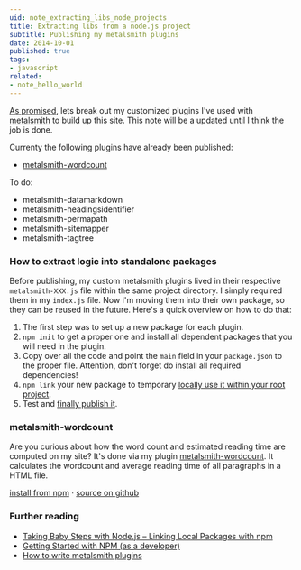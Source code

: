 ```yaml
---
uid: note_extracting_libs_node_projects
title: Extracting libs from a node.js project
subtitle: Publishing my metalsmith plugins
date: 2014-10-01
published: true
tags: 
- javascript
related:
- note_hello_world
---
```


[As promised][helloworld], lets break out my customized plugins I've used with [metalsmith][metalsmith] to build up this site. This note will be a updated until I think the job is done.

Currenty the following plugins have already been published:
- [metalsmith-wordcount](#metalsmith-wordcount)

To do:
- metalsmith-datamarkdown
- metalsmith-headingsidentifier
- metalsmith-permapath
- metalsmith-sitemapper
- metalsmith-tagtree

### How to extract logic into standalone packages

Before publishing, my custom metalsmith plugins lived in their respective `metalsmith-XXX.js` file within the same project directory. I simply required them in my `index.js` file. Now I'm moving them into their own package, so they can be reused in the future. Here's a quick overview on how to do that:
1. The first step was to set up a new package for each plugin.
2. `npm init` to get a proper one and install all dependent packages that you will need in the plugin.
3. Copy over all the code and point the `main` field in your `package.json` to the proper file. Attention, don't forget do install all required dependencies!
4. `npm link` your new package to temporary [locally use it within your root project][localpkg].
5. Test and [finally publish it][pubnpm].

### metalsmith-wordcount
Are you curious about how the word count and estimated reading time are computed on my site? It's done via my plugin [metalsmith-wordcount][metalsmith-wordcount-github]. It calculates the wordcount and average reading time of all paragraphs in a HTML file. 

[install from npm](https://www.npmjs.org/package/metalsmith-wordcount) · [source on github][metalsmith-wordcount-github]

### Further reading

- [Taking Baby Steps with Node.js – Linking Local Packages with npm][localpkg]
- [Getting Started with NPM (as a developer)][pubnpm]
- [How to write metalsmith plugins][metalsplughow]


<!-- libs -->

[metalsmith-wordcount-npm]: https://www.npmjs.org/package/metalsmith-wordcount "metalsmith-wordcount on npm"

[metalsmith-wordcount-github]: https://github.com/majodev/metalsmith-wordcount "metalsmith-wordcount on github"


<!-- internal links -->

[helloworld]: /2014/09/30/hello-world/ "Hello World"


<!-- external links -->

[metalsmith]: http://metalsmith.io "Official metalsmith website"

[localpkg]: http://elegantcode.com/2011/12/16/taking-baby-steps-with-node-js-linking-local-packages-with-npm/ "Taking Baby Steps with Node.js – Linking Local Packages with npm"

[pubnpm]: https://gist.github.com/coolaj86/1318304 "Getting Started with NPM (as a developer)"

[metalsplughow]: https://gist.github.com/unstoppablecarl/d864d662c3f1a1688a91 "How to write metalsmith plugins"